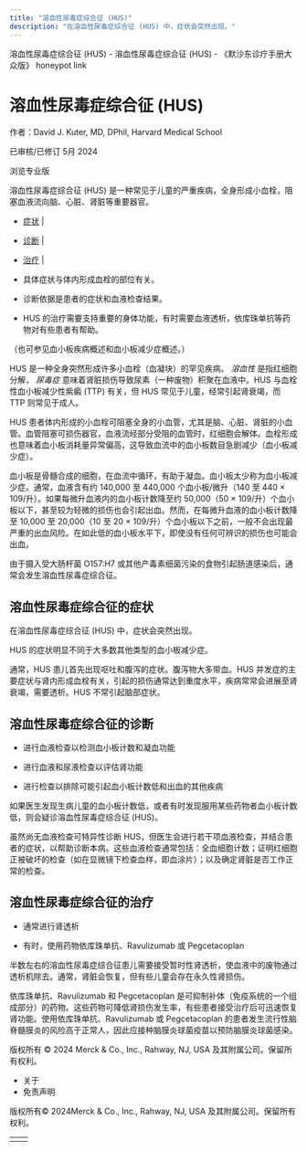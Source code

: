 ```yaml
---
title: "溶血性尿毒症综合征 (HUS)"
description: "在溶血性尿毒症综合征 (HUS) 中，症状会突然出现。"
---
```


﻿溶血性尿毒症综合征 (HUS) - 溶血性尿毒症综合征 (HUS) - 《默沙东诊疗手册大众版》 honeypot link

# 溶血性尿毒症综合征 (HUS)

作者：David J. Kuter, MD, DPhil, Harvard Medical School

已审核/已修订 5月 2024

浏览专业版

溶血性尿毒症综合征 (HUS) 是一种常见于儿童的严重疾病，全身形成小血栓，阻塞血液流向脑、心脏、肾脏等重要器官。

- [症状](#症状_v26468402_zh) \|
- [诊断](#诊断_v26468408_zh) \|
- [治疗](#治疗_v26468417_zh) \|

- 具体症状与体内形成血栓的部位有关。

- 诊断依据是患者的症状和血液检查结果。

- HUS 的治疗需要支持重要的身体功能，有时需要血液透析，依库珠单抗等药物对有些患者有帮助。


（也可参见血小板疾病概述和血小板减少症概述。）

HUS 是一种全身突然形成许多小血栓（血凝块）的罕见疾病。 _溶血性_ 是指红细胞分解， _尿毒症_ 意味着肾脏损伤导致尿素（一种废物）积聚在血液中。HUS 与血栓性血小板减少性紫癜 (TTP) 有关，但 HUS 常见于儿童，经常引起肾衰竭，而 TTP 则常见于成人。

HUS 患者体内形成的小血栓可阻塞全身的小血管，尤其是脑、心脏、肾脏的小血管。血管阻塞可损伤器官，血液流经部分受阻的血管时，红细胞会解体。血栓形成也意味着血小板消耗量异常偏高，这导致血流中的血小板数目急剧减少（血小板减少症）。

血小板是骨髓合成的细胞，在血流中循环，有助于凝血。血小板太少称为血小板减少症。通常，血液含有约 140,000 至 440,000 个血小板/微升（140 至 440 × 109/升）。如果每微升血液内的血小板计数降至约 50,000（50 × 109/升）个血小板以下，甚至较为轻微的损伤也会引起出血。然而，在每微升血液的血小板计数降至 10,000 至 20,000（10 至 20 × 109/升）个血小板以下之前，一般不会出现最严重的出血风险。在如此低的血小板水平下，即使没有任何可辨识的损伤也可能会出血。

由于摄入受大肠杆菌 O157:H7 或其他产毒素细菌污染的食物引起肠道感染后，通常会发生溶血性尿毒症综合征。

## 溶血性尿毒症综合征的症状

在溶血性尿毒症综合征 (HUS) 中，症状会突然出现。

HUS 的症状明显不同于大多数其他类型的血小板减少症。

通常，HUS 患儿首先出现呕吐和腹泻的症状。腹泻物大多带血。HUS 并发症的主要症状与肾内形成血栓有关，引起的损伤通常达到重度水平，疾病常常会进展至肾衰竭，需要透析。HUS 不常引起脑部症状。

## 溶血性尿毒症综合征的诊断

- 进行血液检查以检测血小板计数和凝血功能

- 进行血液和尿液检查以评估肾功能

- 进行检查以排除可能引起血小板计数低和出血的其他疾病


如果医生发现生病儿童的血小板计数低，或者有时发现服用某些药物者血小板计数低，则会疑诊溶血性尿毒症综合征 (HUS)。

虽然尚无血液检查可特异性诊断 HUS，但医生会进行若干项血液检查，并结合患者的症状，以帮助诊断本病。这些血液检查通常包括：全血细胞计数；证明红细胞正被破坏的检查（如在显微镜下检查血样，即血涂片）；以及确定肾脏是否工作正常的检查。

## 溶血性尿毒症综合征的治疗

- 通常进行肾透析

- 有时，使用药物依库珠单抗、Ravulizumab 或 Pegcetacoplan


半数左右的溶血性尿毒症综合征患儿需要接受暂时性肾透析，使血液中的废物通过透析机除去。通常，肾脏会恢复，但有些儿童会存在永久性肾损伤。

依库珠单抗、Ravulizumab 和 Pegcetacoplan 是可抑制补体（免疫系统的一个组成部分）的药物。这些药物可降低肾损伤发生率，有些患者接受治疗后可迅速恢复肾功能。使用依库珠单抗、Ravulizumab 或 Pegcetacoplan 的患者发生流行性脑脊髓膜炎的风险高于正常人，因此应接种脑膜炎球菌疫苗以预防脑膜炎球菌感染。



版权所有 © 2024
Merck & Co., Inc., Rahway, NJ, USA 及其附属公司。保留所有权利。

- 关于
- 免责声明

版权所有© 2024Merck & Co., Inc., Rahway, NJ, USA 及其附属公司。保留所有权利。

|     |     |
| --- | --- |
|  |  |